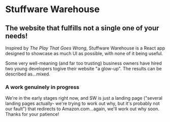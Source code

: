 # Stuffware Warehouse

## The website that fulfills not a single one of your needs!

Inspired by *The Play That Goes Wrong*, Stuffware Warehouse is a React app designed to showcase as much UI as possible, with none of it being useful.

Some very well-meaning (and far too trusting) business owners have hired two young developers togive their website "a glow-up". The results can be described as...mixed.

### A work genuinely in progress

We're in the early stages right now, and SW is just a landing page ("several landing pages actually- we're trying to work out why, but it's probably not our fault") that redirects to Amazon.com...again, we'll work out why soon. Thanks for your patience!